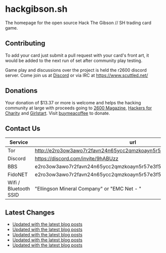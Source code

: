 # hackgibson.sh
The homepage for the open source Hack The Gibson // SH trading card game.


## Contributing

To add your card just submit a pull request with your card's front art, it would be added to the next run of set after community play testing.

Game play and discussions over the project is held the r2600 discord server. Come join us at [Discord](https://discord.com/invite/9hABUzz) or via IRC at https://www.scuttled.net/


## Donations

Your donation of $13.37 or more is welcome and helps the hacking community at large with proceeds going to [2600 Magazine](https://2600.com/), [Hackers for Charity](https://hackersforcharity.org) and [Girlstart](https://girlstart.org).  Visit [buymeacoffee](https://www.buymeacoffee.com/hackgibson.sh) to donate.


## Contact Us

Service | url
-|-
Tor | http://e2ro3ow3awo7r2favn24n65ycc2qmzkoayn5r57e3f56nvjwdcgg32ad.onion
Discord | https://discord.com/invite/9hABUzz
BBS | e2ro3ow3awo7r2favn24n65ycc2qmzkoayn5r57e3f56nvjwdcgg32ad.onion:23
FidoNET | e2ro3ow3awo7r2favn24n65ycc2qmzkoayn5r57e3f56nvjwdcgg32ad.onion:24554
Wifi / Bluetooth SSID | "Ellingson Mineral Company" or "EMC Net - <fidonet address>"

## Latest Changes
<!-- BLOG-POST-LIST:START -->
- [Updated with the latest blog posts](https://github.com/DFW2600/hackgibson.sh/commit/ce3bded9c37ee6dd267d9ae348c61b73eddc84d9)
- [Updated with the latest blog posts](https://github.com/DFW2600/hackgibson.sh/commit/abe7543426a6605df87b529af3b4b81900dc7aaf)
- [Updated with the latest blog posts](https://github.com/DFW2600/hackgibson.sh/commit/07f8d9f484b899a169f8ef7e016b69b1c5bdd21a)
- [Updated with the latest blog posts](https://github.com/DFW2600/hackgibson.sh/commit/17a4de4bdc871de1841737ab432a0977243cad65)
- [Updated with the latest blog posts](https://github.com/DFW2600/hackgibson.sh/commit/662232963d6a854d9817d772c03089a2ca3eeeff)
<!-- BLOG-POST-LIST:END -->
